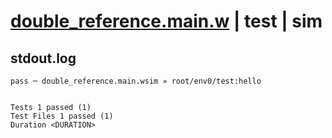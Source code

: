 # [double_reference.main.w](../../../../../examples/tests/valid/double_reference.main.w) | test | sim

## stdout.log
```log
pass ─ double_reference.main.wsim » root/env0/test:hello
 
 
Tests 1 passed (1)
Test Files 1 passed (1)
Duration <DURATION>
```


